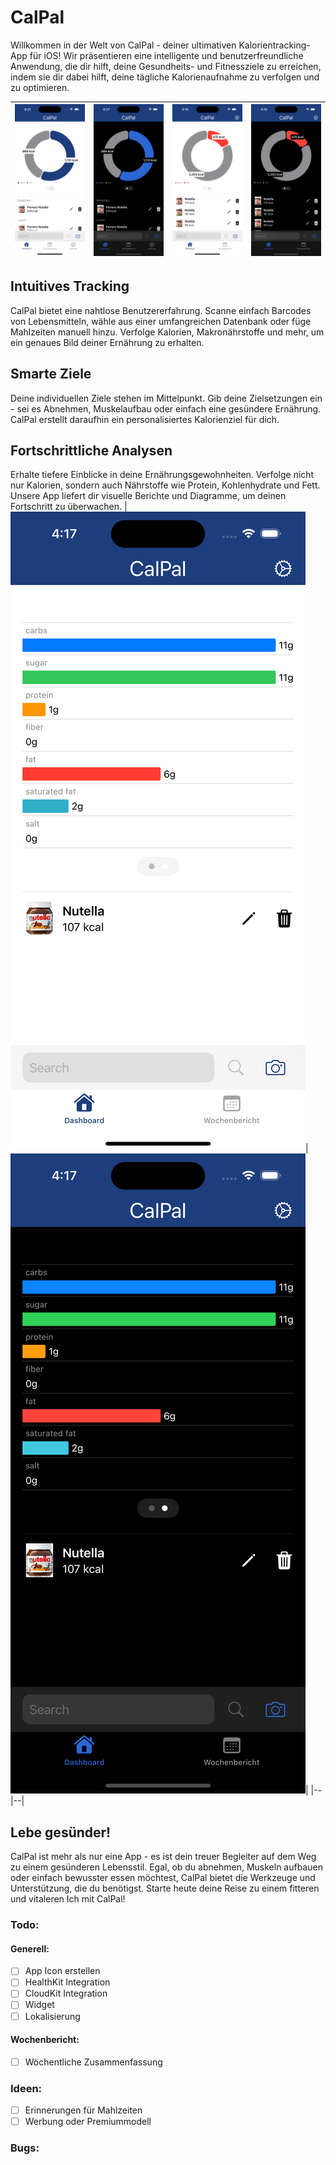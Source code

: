 # CalPal
Willkommen in der Welt von CalPal - deiner ultimativen Kalorientracking-App für iOS! Wir präsentieren eine intelligente und benutzerfreundliche Anwendung, die dir hilft, deine Gesundheits- und Fitnessziele zu erreichen, indem sie dir dabei hilft, deine tägliche Kalorienaufnahme zu verfolgen und zu optimieren.

|![Dashboard](./screenshots/1_a.png)|![Dashboard (DarkMode)](./screenshots/1_b.png)|![Kalozienziel überschritten](./screenshots/1_a2.png)|![Kalozienziel überschritten (DarkMode)](./screenshots/1_b2.png)|
|--|--|--|--|

## Intuitives Tracking
CalPal bietet eine nahtlose Benutzererfahrung. Scanne einfach Barcodes von Lebensmitteln, wähle aus einer umfangreichen Datenbank oder füge Mahlzeiten manuell hinzu. Verfolge Kalorien, Makronährstoffe und mehr, um ein genaues Bild deiner Ernährung zu erhalten.

## Smarte Ziele
Deine individuellen Ziele stehen im Mittelpunkt. Gib deine Zielsetzungen ein - sei es Abnehmen, Muskelaufbau oder einfach eine gesündere Ernährung. CalPal erstellt daraufhin ein personalisiertes Kalorienziel für dich.

## Fortschrittliche Analysen
Erhalte tiefere Einblicke in deine Ernährungsgewohnheiten. Verfolge nicht nur Kalorien, sondern auch Nährstoffe wie Protein, Kohlenhydrate und Fett. Unsere App liefert dir visuelle Berichte und Diagramme, um deinen Fortschritt zu überwachen.
|![Dashboard Analyse](./screenshots/2_a.png)|![Dashboard Analyse (DarkMode)](./screenshots/2_b.png)|
|--|--|

## Lebe gesünder!
CalPal ist mehr als nur eine App - es ist dein treuer Begleiter auf dem Weg zu einem gesünderen Lebensstil. Egal, ob du abnehmen, Muskeln aufbauen oder einfach bewusster essen möchtest, CalPal bietet die Werkzeuge und Unterstützung, die du benötigst. Starte heute deine Reise zu einem fitteren und vitaleren Ich mit CalPal!

### Todo:
#### Generell:
- [ ] App Icon erstellen
- [ ] HealthKit Integration
- [ ] CloudKit Integration
- [ ] Widget
- [ ] Lokalisierung

#### Wochenbericht:
- [ ] Wöchentliche Zusammenfassung

### Ideen:
- [ ] Erinnerungen für Mahlzeiten
- [ ] Werbung oder Premiummodell

### Bugs:
